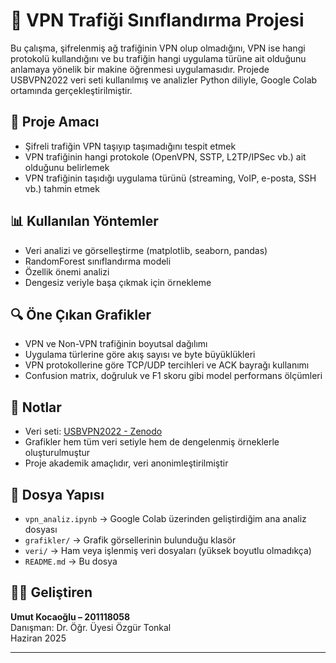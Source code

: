 # 📡 VPN Trafiği Sınıflandırma Projesi

Bu çalışma, şifrelenmiş ağ trafiğinin VPN olup olmadığını, VPN ise hangi protokolü kullandığını ve bu trafiğin hangi uygulama türüne ait olduğunu anlamaya yönelik bir makine öğrenmesi uygulamasıdır. Projede USBVPN2022 veri seti kullanılmış ve analizler Python diliyle, Google Colab ortamında gerçekleştirilmiştir.

## 🎯 Proje Amacı
- Şifreli trafiğin VPN taşıyıp taşımadığını tespit etmek
- VPN trafiğinin hangi protokole (OpenVPN, SSTP, L2TP/IPSec vb.) ait olduğunu belirlemek
- VPN trafiğinin taşıdığı uygulama türünü (streaming, VoIP, e-posta, SSH vb.) tahmin etmek

## 📊 Kullanılan Yöntemler
- Veri analizi ve görselleştirme (matplotlib, seaborn, pandas)
- RandomForest sınıflandırma modeli
- Özellik önemi analizi
- Dengesiz veriyle başa çıkmak için örnekleme

## 🔍 Öne Çıkan Grafikler
- VPN ve Non-VPN trafiğinin boyutsal dağılımı
- Uygulama türlerine göre akış sayısı ve byte büyüklükleri
- VPN protokollerine göre TCP/UDP tercihleri ve ACK bayrağı kullanımı
- Confusion matrix, doğruluk ve F1 skoru gibi model performans ölçümleri

## 🧠 Notlar
- Veri seti: [USBVPN2022 - Zenodo](https://zenodo.org/record/7301756)
- Grafikler hem tüm veri setiyle hem de dengelenmiş örneklerle oluşturulmuştur
- Proje akademik amaçlıdır, veri anonimleştirilmiştir

## 📁 Dosya Yapısı
- `vpn_analiz.ipynb` → Google Colab üzerinden geliştirdiğim ana analiz dosyası
- `grafikler/` → Grafik görsellerinin bulunduğu klasör
- `veri/` → Ham veya işlenmiş veri dosyaları (yüksek boyutlu olmadıkça)
- `README.md` → Bu dosya

## 🧑‍💻 Geliştiren
**Umut Kocaoğlu – 201118058**  
Danışman: Dr. Öğr. Üyesi Özgür Tonkal  
Haziran 2025

---

